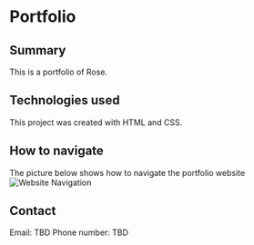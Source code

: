 # Portfolio

## Summary
This is a portfolio of Rose. 

## Technologies used

This project was created with HTML and CSS.

## How to navigate
The picture below shows how to navigate the portfolio website
![Website Navigation](/assets/images/website-navigation.png "Website Navigation")

## Contact
Email: TBD
Phone number: TBD

